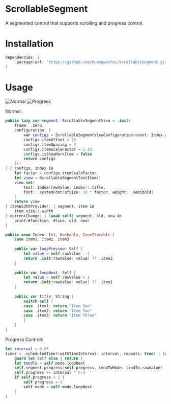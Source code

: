 
# ScrollableSegment

A segmented control that supports scrolling and progress control.

# Installation

```swift
dependencies: [
    .package(url: "https://github.com/huangwenfei/ScrollableSegment.git", .upToNextMajor(from: "0.0.2"))
]
```

# Usage

![Normal](https://github.com/user-attachments/assets/2642f9f4-6014-4d8d-a0eb-7eda1a7ccddb)
![Progress](https://github.com/user-attachments/assets/66f76ef1-70d7-49ac-bdf9-a4ec210bd56f)

Normal:

```swift
public lazy var segment: ScrollableSegmentView = .init(
    frame: .zero,
    configuration: {
        var configs = ScrollableSegmentViewConfiguration(count: Index.allCases.count)
        configs.itemOffset = 16
        configs.itemSpacing = 8
        configs.itemScaleFactor = 1.15
        configs.isShowMarkItem = false
        return configs
    }()
) { configs, index in
    let factor = configs.itemScaleFactor
    let view = ScrollableSegmentTextItem()
    view.set(
        text: Index(rawValue: index)!.title,
        font: .systemFont(ofSize: 18 * factor, weight: .semibold)
    )
    return view
} itemWidthProvider: { segment, item in
    item.size().width
} currentChange: { [weak self] segment, old, new in
    print(#function, #line, old, new)
}
```

```swift
public enum Index: Int, Hashable, CaseIterable {
    case item1, item2, item3
    
    public var loopPreview: Self {
        let value = self.rawValue - 1
        return .init(rawValue: value) ?? .item3
    }
    
    public var loopNext: Self {
        let value = self.rawValue + 1
        return .init(rawValue: value) ?? .item1
    }
    
    public var title: String {
        switch self {
        case .item1: return "Item One"
        case .item2: return "Item Two"
        case .item3: return "Item Three"
        }
    }
}
```

Progress Controll:

```swift
let interval = 0.05
timer = .scheduledTimer(withTimeInterval: interval, repeats: true) { [weak self] timer in
    guard let self else { return }
    let tendTo = self.mode.loopNext
    self.segment.progress(self.progress, tendToMode: tendTo.rawValue)
    self.progress += interval * 0.4
    if self.progress > 1 {
        self.progress = 0
        self.mode = self.mode.loopNext
    }
}
```
